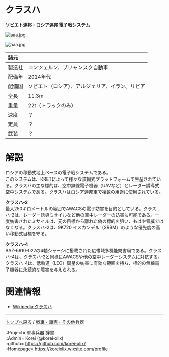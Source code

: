 # クラスハ
**ソビエト連邦・ロシア連邦 電子戦システム**

![aaa.jpg](https://bn02pap001files.storage.live.com/y4mPZw9oeRxdaggE4IJi0SjU_H4km_gs0eEb1J4CJSuORYDtVBpY1C7-aSQhRR_gUzZJ2xvtHKe5aEaT78vgYPNcxyPBtBGOG23SSccWcQqoqOyYPJZ4dsskGmFDHV7XN2FgZn3gFvrKCffjj5rxmnrAdQ8gVAf-ALFSMIeNQK_vKJT3HMx0LmDBYlaXwUBIkzA?width=640&height=421&cropmode=none)  
  

![aaa.jpg](https://bn02pap001files.storage.live.com/y4mtKb50TikaXMYibzN4DTrbusBLMfiu_htvpuQ9Eq2hw1zCjQbPyqO8ze32aNZSTYSrwQjFt7mAKkwXXYftELe9cEXJLlmaQIQz5HvzSy24fvZAERv-68Muv7_JQZ1ftwFMhE8Qqqqgew7SBht0l9ywHmWh5zLf27iv0lZgmqFAcp8QnBDNkDA0U4CajHBNfW_?width=640&height=413&cropmode=none)  
  


|諸元  |  |
|:--|:--|
|製造社  |コンツェルン、ブリャンスク自動車  |
|配備年  |2014年代  |
|配備国  |ソビエト（ロシア）、アルジェリア、イラン、リビア  |
|全長    |11.3m  |
|重量    |22t（トラックのみ）  |
|速度    |？  |
|定員    |？  |
|武装    |？  |


# 解説
ロシアの移動式地上ベースの電子戦システムである。  
このシステムは、KRETによって様々な装輪式プラットフォームで生産されている。クラスハの主な標的は、空中無線電子機器（UAVなど）とレーダー誘導式空中システムである。クラスハはロシア連邦軍で複数の用途に使用されている。  
  

**クラスハ-2**  
最大250キロメートルの範囲でAWACSの電子妨害を目的としている。クラスハ-2は、レーダー誘導ミサイルなど他の空中レーダーの妨害も可能である。一度妨害されたミサイルは、元の目標から離れた偽の標的を狙い、もはや脅威ではなくなる。クラスハ-2は、9K720 イスカンデル（SRBM）のような優先度の高い移動式目標を守る。  
  

**クラスハ-4**  
BAZ-6910-022の4軸シャーシに搭載された広帯域多機能妨害局である。クラスハ-4は、クラスハ-2と同様にAWACSや他の空中レーダーシステムに対抗する。クラスハ-4は、低軌道（LEO）衛星の妨害に有効な範囲を持ち、標的の無線電子機器に永続的な障害を与えられる。  


# 関連情報
* [Wikipedia:クラスハ](https://ja.wikipedia.org/wiki/%E3%82%AF%E3%83%A9%E3%82%B9%E3%83%8F)


***
[トップへ戻る](/readme.md) / [戦車・車両・その他兵器](/ground/readme.md)  
  
::Project= 軍事兵器 辞書  
::Admin= Korei (@korei-xlix)  
::github= https://github.com/korei-xlix/  
::Homepage= https://koreixlix.wixsite.com/profile  
